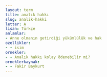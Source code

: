 ```yaml
---
layout: term
title: analık hakkı
slug: analik-hakki
letter: A
lisan: Türkçe
anlamlar:
- Anne olmanın getirdiği yükümlülük ve hak
ozellikler:
- - isim
ornekler:
- - Analık hakkı kolay ödenebilir mi?
orneklerkaynak:
- - Fakir Baykurt
---
```

